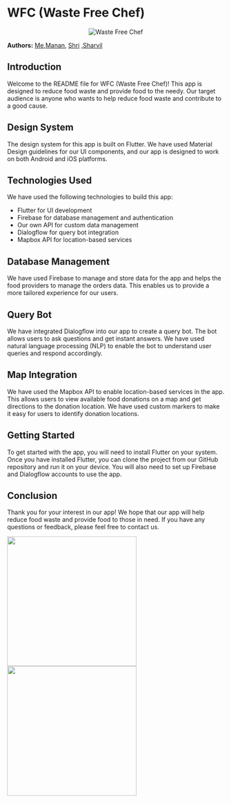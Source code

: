 # WFC (Waste Free Chef)
<p align="center">
  <img src="https://media.tenor.com/7drLi0EGeKkAAAAi/pepe-clown-band-clown-band.gif" alt="Waste Free Chef" />
</p>

**Authors:** [Me](https://github.com/basedharsh),[Manan](https://github.com/MananKabra), [Shri](https://github.com/SHRIVATSA-D) ,[Sharvil](https://github.com/dodomyg)

## Introduction

Welcome to the README file for WFC (Waste Free Chef)! This app is designed to reduce food waste and provide food to the needy. Our target audience is anyone who wants to help reduce food waste and contribute to a good cause.

## Design System

The design system for this app is built on Flutter. We have used Material Design guidelines for our UI components, and our app is designed to work on both Android and iOS platforms.

## Technologies Used

We have used the following technologies to build this app:

- Flutter for UI development
- Firebase for database management and authentication
- Our own API for custom data management
- Dialogflow for query bot integration
- Mapbox API for location-based services

## Database Management

We have used Firebase to manage and store data for the app and helps the food providers to manage the orders data. This enables us to provide a more tailored experience for our users.

## Query Bot

We have integrated Dialogflow into our app to create a query bot. The bot allows users to ask questions and get instant answers. We have used natural language processing (NLP) to enable the bot to understand user queries and respond accordingly.

## Map Integration

We have used the Mapbox API to enable location-based services in the app. This allows users to view available food donations on a map and get directions to the donation location. We have used custom markers to make it easy for users to identify donation locations.


## Getting Started

To get started with the app, you will need to install Flutter on your system. Once you have installed Flutter, you can clone the project from our GitHub repository and run it on your device. You will also need to set up Firebase and Dialogflow accounts to use the app.

## Conclusion

Thank you for your interest in our app! We hope that our app will help reduce food waste and provide food to those in need. If you have any questions or feedback, please feel free to contact us.


<img src="https://github.com/MananKabra/Waste-free-chef/assets/89775656/bd7e474b-471c-43a2-83cd-014929751b6d" width="300"/>
<img src="https://github.com/MananKabra/Waste-free-chef/assets/89775656/09f64013-470a-4f84-8794-0a0aff106aab" width="300"/>
